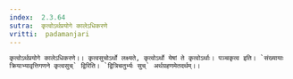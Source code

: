 ```yaml
---
index:  2.3.64
sutra:  कृत्वोऽर्थप्रयोगे कालेऽधिकरणे
vritti:  padamanjari
---
```


	कृत्वोऽर्थप्रयोगे कालेऽधिकरणे।। कृत्वसुचोऽर्थो लक्ष्यते, कृत्वोऽर्थो येषां ते कृत्वोऽर्थाः। पञ्चकृत्व इति। `संख्यायाः क्रियाभ्यावृत्तिगणने कृत्वसुच्` द्विरिति। `द्वित्रिचतुर्भ्यः सुच्` अर्थग्रहणमेतदर्थम्।।
